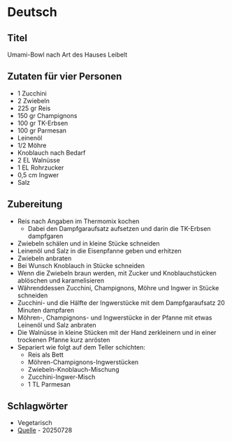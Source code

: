 # Deutsch

## Titel

Umami-Bowl nach Art des Hauses Leibelt

## Zutaten für vier Personen

* 1 Zucchini
* 2 Zwiebeln
* 225 gr Reis
* 150 gr Champignons
* 100 gr TK-Erbsen
* 100 gr Parmesan
* Leinenöl
* 1/2 Möhre
* Knoblauch nach Bedarf
* 2 EL Walnüsse
* 1 EL Rohrzucker
* 0,5 cm Ingwer
* Salz

## Zubereitung

* Reis nach Angaben im Thermomix kochen
  * Dabei den Dampfgaraufsatz aufsetzen und darin die TK-Erbsen dampfgaren
* Zwiebeln schälen und in kleine Stücke schneiden
* Leinenöl und Salz in die Eisenpfanne geben und erhitzen
* Zwiebeln anbraten
* Bei Wunsch Knoblauch in Stücke schneiden
* Wenn die Zwiebeln braun werden, mit Zucker und Knoblauchstücken ablöschen und karamelisieren
* Währenddessen Zucchini, Champignons, Möhre und Ingwer in Stücke schneiden
* Zucchini- und die Hälfte der Ingwerstücke mit dem Dampfgaraufsatz 20 Minuten dampfaren
* Möhren-, Champignons- und Ingwerstücke in der Pfanne mit etwas Leinenöl und Salz anbraten
* Die Walnüsse in kleine Stücken mit der Hand zerkleinern und in einer trockenen Pfanne kurz anrösten
* Separiert wie folgt auf dem Teller schichten:
  * Reis als Bett
  * Möhren-Champignons-Ingwerstücken
  * Zwiebeln-Knoblauch-Mischung
  * Zucchini-Ingwer-Misch
  * 1 TL Parmesan

## Schlagwörter

* Vegetarisch
* [Quelle](https://www.rewe.de/rezepte/gesunde-umami-bowl/) - 20250728
